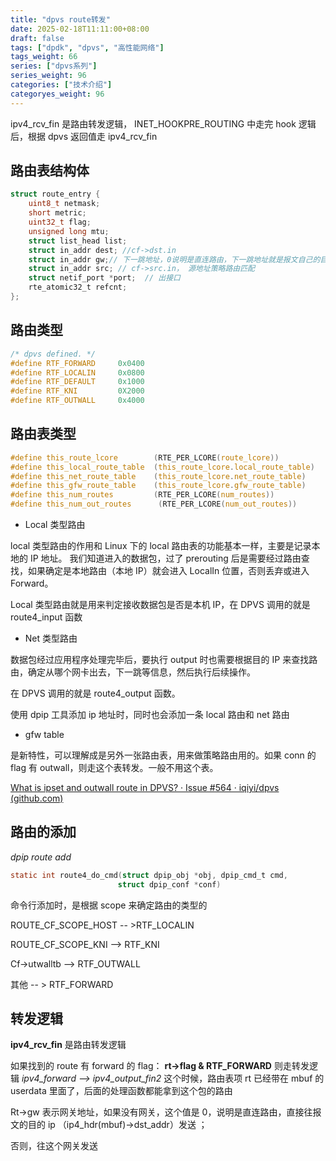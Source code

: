 ```yaml
---
title: "dpvs route转发"
date: 2025-02-18T11:11:00+08:00
draft: false
tags: ["dpdk", "dpvs", "高性能网络"]
tags_weight: 66
series: ["dpvs系列"]
series_weight: 96
categories: ["技术介绍"]
categoryes_weight: 96
---
```


<!-- more -->

ipv4_rcv_fin 是路由转发逻辑， INET_HOOKPRE_ROUTING 中走完 hook 逻辑后，根据 dpvs 返回值走 ipv4_rcv_fin

## 路由表结构体

```c
struct route_entry {
    uint8_t netmask;
    short metric;
    uint32_t flag;
    unsigned long mtu;
    struct list_head list;
    struct in_addr dest; //cf->dst.in
    struct in_addr gw;// 下一跳地址，0说明是直连路由，下一跳地址就是报文自己的目的地址，对应配置的cf->via.in
    struct in_addr src; // cf->src.in， 源地址策略路由匹配
    struct netif_port *port;  // 出接口
    rte_atomic32_t refcnt;
};

```

## 路由类型

```c
/* dpvs defined. */
#define RTF_FORWARD     0x0400
#define RTF_LOCALIN     0x0800
#define RTF_DEFAULT     0x1000
#define RTF_KNI         0X2000
#define RTF_OUTWALL     0x4000
```

## 路由表类型

```c
#define this_route_lcore        (RTE_PER_LCORE(route_lcore))
#define this_local_route_table  (this_route_lcore.local_route_table)
#define this_net_route_table    (this_route_lcore.net_route_table)
#define this_gfw_route_table    (this_route_lcore.gfw_route_table)
#define this_num_routes         (RTE_PER_LCORE(num_routes))
#define this_num_out_routes      (RTE_PER_LCORE(num_out_routes))
```

- Local 类型路由

local 类型路由的作用和 Linux 下的 local 路由表的功能基本一样，主要是记录本地的 IP 地址。
我们知道进入的数据包，过了 prerouting 后是需要经过路由查找，如果确定是本地路由（本地 IP）就会进入 LocalIn 位置，否则丢弃或进入 Forward。

Local 类型路由就是用来判定接收数据包是否是本机 IP，在 DPVS 调用的就是 route4_input 函数

- Net 类型路由

数据包经过应用程序处理完毕后，要执行 output 时也需要根据目的 IP 来查找路由，确定从哪个网卡出去，下一跳等信息，然后执行后续操作。

在 DPVS 调用的就是 route4_output 函数。

使用 dpip 工具添加 ip 地址时，同时也会添加一条 local 路由和 net 路由

- gfw table

是新特性，可以理解成是另外一张路由表，用来做策略路由用的。如果 conn 的 flag 有 outwall，则走这个表转发。一般不用这个表。

[What is ipset and outwall route in DPVS? · Issue #564 · iqiyi/dpvs (github.com)](https://github.com/iqiyi/dpvs/issues/564)

## 路由的添加

_dpip route add_

```c
static int route4_do_cmd(struct dpip_obj *obj, dpip_cmd_t cmd,
                        struct dpip_conf *conf)
```

命令行添加时，是根据 scope 来确定路由的类型的

ROUTE_CF_SCOPE_HOST -- >RTF_LOCALIN

ROUTE_CF_SCOPE_KNI --> RTF_KNI

Cf->utwalltb --> RTF_OUTWALL

其他 -- > RTF_FORWARD

## 转发逻辑

**ipv4_rcv_fin** 是路由转发逻辑

如果找到的 route 有 forward 的 flag：
**rt->flag & RTF_FORWARD**
则走转发逻辑 _ipv4_forward --> ipv4_output_fin2_
这个时候，路由表项 rt 已经带在 mbuf 的 userdata 里面了，后面的处理函数都能拿到这个包的路由

Rt->gw 表示网关地址，如果没有网关，这个值是 0，说明是直连路由，直接往报文的目的 ip （ip4_hdr(mbuf)->dst_addr）发送 ；

否则，往这个网关发送
